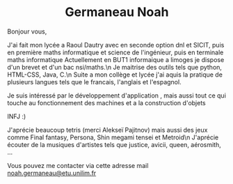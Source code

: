 <h1 align = "center"> Germaneau Noah </h1>
Bonjour vous,

J'ai fait mon lycée a Raoul Dautry avec en seconde option dnl et SICIT, puis en première maths informatique et science de l'ingénieur, puis en terminale maths informatique
Actuellement en BUT1 informaique a limoges je dispose d'un brevet et d'un bac nsi/maths.\n
Je maitrise des outils tels que python, HTML-CSS, Java, C.\n
Suite a mon collège et lycée j'ai aquis la pratique de plusieurs langues tels que le francais, l'anglais et l'espagnol.

Je suis intéressé par le développement d'application , mais aussi tout ce qui touche au fonctionnement des machines et a la construction d'objets

INFJ :)

J'aprécie beaucoup tetris (merci Alekseï Pajitnov) mais aussi des jeux comme Final fantasy, Persona, Shin megami tensei et Metroid\n
J'aprécie écouter de la musiques d'artistes tels que justice, avicii, queen, aérosmith, ...

Vous pouvez me contacter via cette adresse mail noah.germaneau@etu.unilim.fr 
